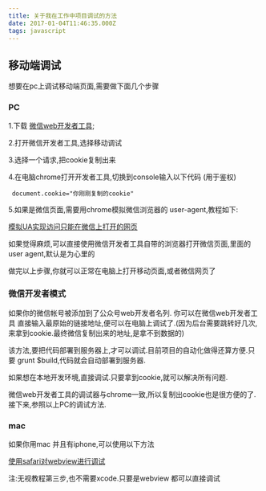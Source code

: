 ```yaml
---
title: 关于我在工作中项目调试的方法
date: 2017-01-04T11:46:35.000Z
tags: javascript
---
```


## 移动端调试
想要在pc上调试移动端页面,需要做下面几个步骤

### PC 
1.下载 [微信web开发者工具](https://mp.weixin.qq.com/wiki/10/e5f772f4521da17fa0d7304f68b97d7e.html);

2.打开微信开发者工具,选择移动调试

3.选择一个请求,把cookie复制出来

4.在电脑chrome打开开发者工具,切换到console输入以下代码 (用于鉴权)
```
 document.cookie="你刚刚复制的cookie"
```
5.如果是微信页面,需要用chrome模拟微信浏览器的 user-agent,教程如下:

[模拟UA实现访问只能在微信上打开的网页](http://wangbaiyuan.cn/analog-ua-implementation-access-to-open-only-on-the-app-page.html)

如果觉得麻烦,可以直接使用微信开发者工具自带的浏览器打开微信页面,里面的user agent,默认是为心里的

做完以上步骤,你就可以正常在电脑上打开移动页面,或者微信网页了


### 微信开发者模式
如果你的微信帐号被添加到了公众号web开发者名列.
你可以在微信web开发者工具 直接输入最原始的链接地址,便可以在电脑上调试了.(因为后台需要跳转好几次,来拿到cookie.最终微信复制出来的地址,是拿不到数据的)

该方法,要把代码部署到服务器上,才可以调试.目前项目的自动化做得还算方便.只要 grunt $build,代码就会自动部署到服务器.

如果想在本地开发环境,直接调试.只要拿到cookie,就可以解决所有问题.

微信web开发者工具的调试器与chrome一致,所以复制出cookie也是很方便的了.接下来,参照以上PC的调试方法.



### mac

如果你用mac 并且有iphone,可以使用以下方法

[使用safari对webview进行调试](http://www.cnblogs.com/fakeCoder/p/5923290.html)

注:无视教程第三步,也不需要xcode.只要是webview 都可以直接调试